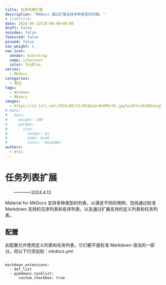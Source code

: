 ```yaml
---
title: 任务列表扩展
description: "MkDocs 通过扩展支持多种类型的列表。"
# linkTitle:
date: 2024-04-13T18:00:00+08:00
draft: false
noindex: false
featured: false
pinned: false
nav_weight: 3
nav_icon:
  vendor: bootstrap
  name: intersect
  color: SkyBlue
series:
  - Mkdocs
categories:
  - 笔记
tags:
  - Windows
  - Mkdocs
images:
  - https://s2.loli.net/2024/05/11/O14pCArmhSMXvYN.jpg?width=1920&height=1440
# menu:
#   main:
#     weight: 100
#     params:
#       icon:
#         vendor: bs
#         name: book
#         color: '#e24d0e'
authors:
  - Afei
---
```


# 任务列表扩展

  　　————2024.4.13
	
Material for MkDocs 支持多种类型的列表，以满足不同的用例，包括通过标准 Markdown 支持的无序列表和有序列表，以及通过扩展支持的定义列表和任务列表。

## 配置
此配置允许使用定义列表和任务列表，它们都不是标准 Markdown 语法的一部分。将以下行添加到：mkdocs.yml
```

markdown_extensions:
  - def_list
  - pymdownx.tasklist:
      custom_checkbox: true
	  
```

